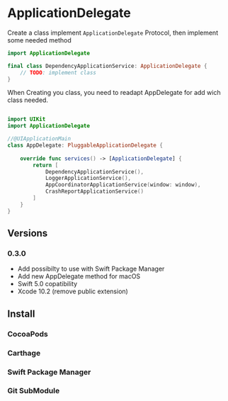 # ApplicationDelegate

Create a class implement ```ApplicationDelegate``` Protocol, then implement some needed method

```swift
import ApplicationDelegate

final class DependencyApplicationService: ApplicationDelegate {
    // TODO: implement class
}
```

When Creating you class, you need to readapt AppDelegate for add wich class needed.

``` swift

import UIKit
import ApplicationDelegate

//@UIApplicationMain
class AppDelegate: PluggableApplicationDelegate {
    
    override func services() -> [ApplicationDelegate] {
        return [
            DependencyApplicationService(),
            LoggerApplicationService(),
            AppCoordinatorApplicationService(window: window),
            CrashReportApplicationService()
        ]
    }
}
```

## Versions
### 0.3.0

- Add possibilty to use with Swift Package Manager
- Add new AppDelegate method for macOS
- Swift 5.0 copatibility
- Xcode 10.2 (remove public extension)

## Install
### CocoaPods
### Carthage
### Swift Package Manager
### Git SubModule
